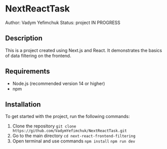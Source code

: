 # NextReactTask

Author: Vadym Yefimchuk
Status: project IN PROGRESS

## Description
This is a project created using Next.js and React. It demonstrates the basics of data filtering on the frontend.

## Requirements
- Node.js (recommended version 14 or higher)
- npm 

## Installation
To get started with the project, run the following commands:

1. Clone the repository
  `git clone https://github.com/VadymYefimchuk/NextReactTask.git`
2. Go to the main directory
  `cd next-react-frontend-filtering`
3. Open terminal and use commands
  `npm install`
  `npm run dev`
   
